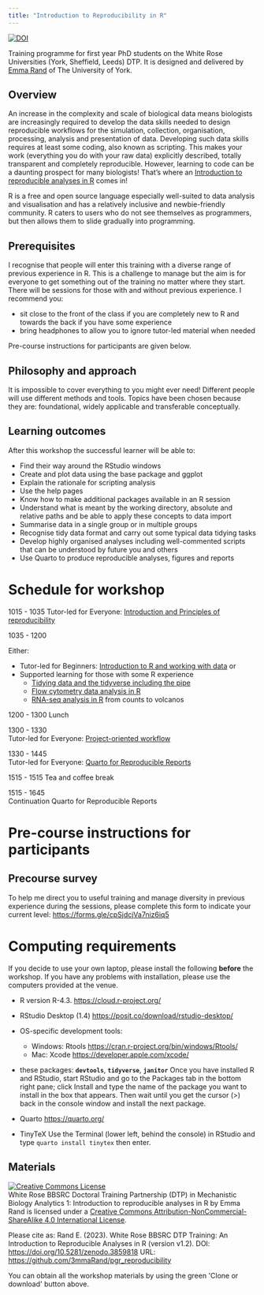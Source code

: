 ```yaml
---
title: "Introduction to Reproducibility in R"
---
```



[![DOI](https://zenodo.org/badge/DOI/10.5281/zenodo.3859818.svg)](https://doi.org/10.5281/zenodo.3859818)


Training programme for first year PhD students on the White Rose Universities (York, Sheffield, Leeds) DTP. It is designed and delivered by [Emma Rand](https://www.york.ac.uk/biology/our-staff/emma-rand/) of The University of York.

## Overview

An increase in the complexity and scale of biological data means biologists are increasingly required to develop the data skills needed to design reproducible workflows for the simulation, collection, organisation, processing, analysis and presentation of data. Developing such data skills requires at least some coding, also known as scripting. This makes your work (everything you do with your raw data) explicitly described, totally transparent and completely reproducible. However, learning to code can be a daunting prospect for many biologists! That’s where an [Introduction to reproducible analyses in R](https://github.com/3mmaRand/pgr_reproducibility) comes in!

R is a free and open source language especially well-suited to data analysis and visualisation and has a relatively inclusive and newbie-friendly community. R caters to users who do not see themselves as programmers, but then allows them to slide gradually into programming.


## Prerequisites

I recognise that people will enter this training with a diverse range of previous experience in R. This is a challenge to manage but the aim is for everyone to get something out of the training no matter where they start. 
There will be sessions for those with and without previous experience. I recommend you:

-   sit close to the front of the class if you are completely new to R and towards the back if you have some experience 
-   bring headphones to allow you to ignore tutor-led material when needed

Pre-course instructions for participants are given below.

## Philosophy and approach

It is impossible to cover everything to you might ever need! Different people will use different methods and tools. Topics have been chosen because they are: foundational, widely applicable and transferable conceptually.


## Learning outcomes

After this workshop the successful learner will be able to:

-   Find their way around the RStudio windows
-   Create and plot data using the base package and ggplot
-   Explain the rationale for scripting analysis
-   Use the help pages
-   Know how to make additional packages available in an R session
-   Understand what is meant by the working directory, absolute and relative paths and be able to apply these concepts to data import
-   Summarise data in a single group or in multiple groups
-   Recognise tidy data format and carry out some typical data tidying tasks
-   Develop highly organised analyses including well-commented scripts that can be understood by future you and others
-   Use Quarto to produce reproducible analyses, figures and reports


# Schedule for workshop


1015 - 1035
Tutor-led for Everyone: [Introduction and Principles of reproducibility](https://3mmarand.github.io/pgr_reproducibility/slides/01_intro_and_principles_of_repro.html)

1035 - 1200

Either: 

-   Tutor-led for Beginners:  [Introduction to R and working with data](https://3mmarand.github.io/pgr_reproducibility/slides/02_intro_to_r_and_working_with_data.html)
or
-   Supported learning for those with some R experience
    -   [Tidying data and the tidyverse including the pipe](https://3mmarand.github.io/pgr_reproducibility/slides/04_tidying_data_and_the_tidyverse.html)
    -   [Flow cytometry data analysis in R](https://3mmarand.github.io/R4BABS/r4babs4/week-2/overview.html)
    -   [RNA-seq analysis in R](https://3mmarand.github.io/BIO00088H-data/omics/omics.html) from counts to volcanos

1200 - 1300 Lunch 

1300 - 1330  
Tutor-led for Everyone: [Project-oriented workflow](https://3mmarand.github.io/pgr_reproducibility/slides/03_rstudio_projects.html)

1330 - 1445  
Tutor-led for Everyone: [Quarto for Reproducible Reports](https://3mmarand.github.io/wr-analytics-1/modules/quarto/slide.html#/title-slide)

1515 - 1515 Tea and coffee break 

1515 - 1645  
Continuation Quarto for Reproducible Reports



# Pre-course instructions for participants

## Precourse survey

To help me direct you to useful training and manage diversity in previous experience during the sessions, please complete this form to indicate your current level: https://forms.gle/cpSjdcjVa7niz6iq5

# Computing requirements

If you decide to use your own laptop, please install the following **before** 
the workshop. If you have any problems with installation, please use the 
computers provided at the venue.


-   R version R-4.3. https://cloud.r-project.org/

-   RStudio Desktop (1.4) https://posit.co/download/rstudio-desktop/

-   OS-specific development tools:
    -   Windows: Rtools https://cran.r-project.org/bin/windows/Rtools/
    -   Mac: Xcode https://developer.apple.com/xcode/

-   these packages: **`devtools`**, **`tidyverse`**, **`janitor`**
    Once you have installed R and RStudio, start RStudio and go to the 
    Packages tab in the bottom right pane; click Install and type the 
    name of the package you want to install in the box that appears. 
    Then wait until you get the cursor (>) back in the console window
    and install the next package.

-   Quarto https://quarto.org/

-   TinyTeX
    Use the Terminal (lower left, behind the console) in RStudio and type
    `quarto install tinytex`
    then enter.

## Materials

<a rel="license" href="http://creativecommons.org/licenses/by-nc-sa/4.0/"><img alt="Creative Commons License" style="border-width:0" src="https://i.creativecommons.org/l/by-nc-sa/4.0/88x31.png" /></a><br /><span xmlns:dct="http://purl.org/dc/terms/" property="dct:title">White Rose BBSRC Doctoral Training Partnership (DTP) in Mechanistic Biology Analytics 1: Introduction to reproducible analyses in R</span> by <span xmlns:cc="http://creativecommons.org/ns#" property="cc:attributionName">Emma Rand</span> is licensed under a <a rel="license" href="http://creativecommons.org/licenses/by-nc-sa/4.0/">Creative Commons Attribution-NonCommercial-ShareAlike 4.0 International License</a>.

Please cite as:
Rand E. (2023). White Rose BBSRC DTP Training: An Introduction to Reproducible Analyses in R (version v1.2). DOI: https://doi.org/10.5281/zenodo.3859818 URL: https://github.com/3mmaRand/pgr_reproducibility

You can obtain all the workshop materials by using the green 
'Clone or download' button above.







